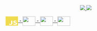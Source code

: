 <div align="center">
  <a href="https://github.com/kaadoshi66">
  <img height="180em" src="https://github-readme-stats.vercel.app/api?username=kaadoshi66&show_icons=false&theme=dark&include_all_commits=true&count_private=false"/>
  <img height="180em" src="https://github-readme-stats.vercel.app/api/top-langs/?username=kaadoshi66&layout=compact&langs_count=7&theme=dark"/>
</div>
  
<div style="display: inline_block"><br>  
  <img align="center" alt="" height="30" width="40" src="https://raw.githubusercontent.com/devicons/devicon/master/icons/javascript/javascript-plain.svg"> 
  -
  <img align="center" alt="" height="30" width="40" src="https://cdn.jsdelivr.net/gh/devicons/devicon/icons/html5/html5-original.svg"/>
 -
  <img align="center" alt="" height="30" width="40" src="https://cdn.jsdelivr.net/gh/devicons/devicon/icons/css3/css3-original.svg"/>
  -
  <img align="center" alt="" height="30" width="40" src="https://cdn.jsdelivr.net/gh/devicons/devicon/icons/nodejs/nodejs-original.svg">
  
  <img align="right" alt="" height="150" style="border-radius:50px;" src="https://avatars.githubusercontent.com/u/106620540?v=4">
</div>

  
  ##
 
